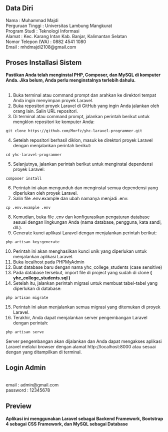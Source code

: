 <h2>Data Diri</h2>
Nama : Muhammad Majdi <br>
Perguruan Tinggi : Universitas Lambung Mangkurat <br>
Program Studi : Teknologi Informasi<br>
Alamat : Kec. Karang Intan Kab. Banjar, Kalimantan Selatan <br>
Nomor Telepon (WA) : 0882 4541 1080 <br>
Email : mhdmajdi2108@gmail.com

<h2>Proses Installasi Sistem</h2>
<b>Pastikan Anda telah menginstal PHP, Composer, dan MySQL di komputer Anda. Jika belum, Anda perlu menginstalnya terlebih dahulu.</b> <br>
<br>

1. Buka terminal atau command prompt dan arahkan ke direktori tempat Anda ingin menyimpan proyek Laravel.
2. Buka repositori proyek Laravel di GitHub yang ingin Anda jalankan oleh orang lain. Salin URL repositori.
3. Di terminal atau command prompt, jalankan perintah berikut untuk mengklon repositori ke komputer Anda:

<pre><code class="language-bash">git clone https://github.com/Morfz/yhc-laravel-programmer.git</code></pre>

4. Setelah repositori berhasil diklon, masuk ke direktori proyek Laravel dengan menjalankan perintah berikut:

<pre><code class="language-bash">cd yhc-laravel-programmer</code></pre>

5. Selanjutnya, jalankan perintah berikut untuk menginstal dependensi proyek Laravel:

<pre><code class="language-bash">composer install</code></pre>

6. Perintah ini akan mengunduh dan menginstal semua dependensi yang diperlukan oleh proyek Laravel.
7. Salin file .env.example dan ubah namanya menjadi .env:

<pre><code class="language-bash">cp .env.example .env</code></pre>

8. Kemudian, buka file .env dan konfigurasikan pengaturan database sesuai dengan lingkungan Anda (nama database, pengguna, kata sandi, dll.).
9. Generate kunci aplikasi Laravel dengan menjalankan perintah berikut:

<pre><code class="language-bash">php artisan key:generate</code></pre>

10. Perintah ini akan menghasilkan kunci unik yang diperlukan untuk menjalankan aplikasi Laravel.
11. Buka localhost pada PHPMyAdmin
12. Buat database baru dengan nama yhc_college_students (case sensitive)
13. Pada database tersebut, import file di project yang sudah di clone <b>( yhc_college_students.sql )</b>
14. Setelah itu, jalankan perintah migrasi untuk membuat tabel-tabel yang diperlukan di database:

<pre><code class="language-bash">php artisan migrate</code></pre>

15. Perintah ini akan menjalankan semua migrasi yang ditemukan di proyek Laravel.
16. Terakhir, Anda dapat menjalankan server pengembangan Laravel dengan perintah:

<pre><code class="language-bash">php artisan serve</code></pre>

Server pengembangan akan dijalankan dan Anda dapat mengakses aplikasi Laravel melalui browser dengan alamat http://localhost:8000 atau sesuai dengan yang ditampilkan di terminal.

<h2> Login Admin </h2>
<br>email : admin@gmail.com
<br>password : 12345678

<h2> Preview </h2>

<h4>
  Aplikasi ini menggunakan Laravel sebagai Backend Framework, Bootstrap 4 sebagai CSS Framework, dan MySQL sebagai Database<br>
</h4>
